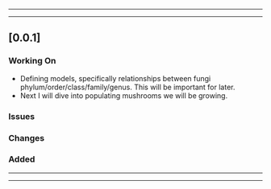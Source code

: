 -------------------------------------------------
-------------------------------------------------
## [0.0.1]

### Working On
- Defining models, specifically relationships between fungi phylum/order/class/family/genus. This will be important for later. 
- Next I will dive into populating mushrooms we will be growing. 

### Issues


### Changes


### Added

-------------------------------------------------
-------------------------------------------------
